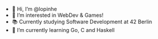 - 👋 Hi, I’m @lopinhe
- 👀 I’m interested in WebDev & Games!
- 📚 Currently studying Software Development at 42 Berlin
- 🌱 I’m currently learning Go, C and Haskell


<!---
lopinhe/lopinhe is a ✨ special ✨ repository because its `README.md` (this file) appears on your GitHub profile.
You can click the Preview link to take a look at your changes.
--->

